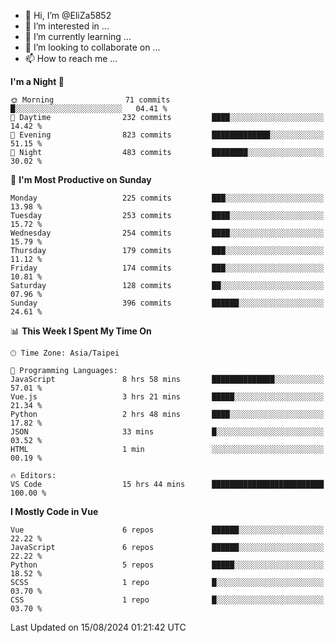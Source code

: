 - 👋 Hi, I’m @EliZa5852
- 👀 I’m interested in ...
- 🌱 I’m currently learning ...
- 💞️ I’m looking to collaborate on ...
- 📫 How to reach me ...

<!--START_SECTION:waka-->
**I'm a Night 🦉** 

```text
🌞 Morning                71 commits          █░░░░░░░░░░░░░░░░░░░░░░░░   04.41 % 
🌆 Daytime                232 commits         ████░░░░░░░░░░░░░░░░░░░░░   14.42 % 
🌃 Evening                823 commits         █████████████░░░░░░░░░░░░   51.15 % 
🌙 Night                  483 commits         ████████░░░░░░░░░░░░░░░░░   30.02 % 
```
📅 **I'm Most Productive on Sunday** 

```text
Monday                   225 commits         ███░░░░░░░░░░░░░░░░░░░░░░   13.98 % 
Tuesday                  253 commits         ████░░░░░░░░░░░░░░░░░░░░░   15.72 % 
Wednesday                254 commits         ████░░░░░░░░░░░░░░░░░░░░░   15.79 % 
Thursday                 179 commits         ███░░░░░░░░░░░░░░░░░░░░░░   11.12 % 
Friday                   174 commits         ███░░░░░░░░░░░░░░░░░░░░░░   10.81 % 
Saturday                 128 commits         ██░░░░░░░░░░░░░░░░░░░░░░░   07.96 % 
Sunday                   396 commits         ██████░░░░░░░░░░░░░░░░░░░   24.61 % 
```


📊 **This Week I Spent My Time On** 

```text
🕑︎ Time Zone: Asia/Taipei

💬 Programming Languages: 
JavaScript               8 hrs 58 mins       ██████████████░░░░░░░░░░░   57.01 % 
Vue.js                   3 hrs 21 mins       █████░░░░░░░░░░░░░░░░░░░░   21.34 % 
Python                   2 hrs 48 mins       ████░░░░░░░░░░░░░░░░░░░░░   17.82 % 
JSON                     33 mins             █░░░░░░░░░░░░░░░░░░░░░░░░   03.52 % 
HTML                     1 min               ░░░░░░░░░░░░░░░░░░░░░░░░░   00.19 % 

🔥 Editors: 
VS Code                  15 hrs 44 mins      █████████████████████████   100.00 % 
```

**I Mostly Code in Vue** 

```text
Vue                      6 repos             ██████░░░░░░░░░░░░░░░░░░░   22.22 % 
JavaScript               6 repos             ██████░░░░░░░░░░░░░░░░░░░   22.22 % 
Python                   5 repos             █████░░░░░░░░░░░░░░░░░░░░   18.52 % 
SCSS                     1 repo              █░░░░░░░░░░░░░░░░░░░░░░░░   03.70 % 
CSS                      1 repo              █░░░░░░░░░░░░░░░░░░░░░░░░   03.70 % 
```




 Last Updated on 15/08/2024 01:21:42 UTC
<!--END_SECTION:waka-->
